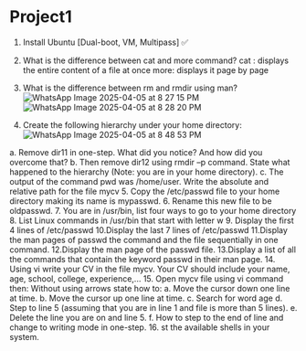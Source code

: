 # Project1
1. Install Ubuntu [Dual-boot, VM, Multipass] ✅
2. What is the difference between cat and more command?
   cat : displays the entire content of a file at once
   more: displays it page by page                                                                  

3. What is the difference between rm and rmdir using man?
![WhatsApp Image 2025-04-05 at 8 27 15 PM](https://github.com/user-attachments/assets/cc95b046-0566-469f-ac63-1a4dd61068d6)
![WhatsApp Image 2025-04-05 at 8 28 20 PM](https://github.com/user-attachments/assets/2620311d-2d2a-4511-8035-bf1fb9fcbad0)

4. Create the following hierarchy under your home directory:
![WhatsApp Image 2025-04-05 at 8 48 53 PM](https://github.com/user-attachments/assets/52822610-496e-46a2-923a-ed0162aebdae)

a. Remove dir11 in one-step. What did you notice? And how did you overcome that?
b. Then remove dir12 using rmdir –p command. State what happened to the
hierarchy (Note: you are in your home directory).
c. The output of the command pwd was /home/user. Write the absolute
and relative path for the file mycv
5. Copy the /etc/passwd file to your home directory making its name is mypasswd.
6. Rename this new file to be oldpasswd.
7. You are in /usr/bin, list four ways to go to your home directory
8. List Linux commands in /usr/bin that start with letter w
9. Display the first 4 lines of /etc/passwd
10.Display the last 7 lines of /etc/passwd
11.Display the man pages of passwd the command and the file sequentially in one command.
12.Display the man page of the passwd file.
13.Display a list of all the commands that contain the keyword passwd in their man page.
14. Using vi write your CV in the file mycv. Your CV should include your name, age, school,
college, experience,...
15. Open mycv file using vi command then: Without using arrows state how to:
a. Move the cursor down one line at time.
b. Move the cursor up one line at time.
c. Search for word age
d. Step to line 5 (assuming that you are in line 1 and file is more than 5 lines).
e. Delete the line you are on and line 5.
f. How to step to the end of line and change to writing mode in one-step.
16. st the available shells in your system.
